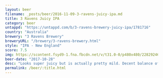 ```yaml
---
layout: beer
filename: _posts/beer/2016-11-09-3-ravens-juicy-ipa.md
title: 3 Ravens Juicy IPA
category: beer
untappd: "https://untappd.com/b/3-ravens-brewery-juicy-ipa/1781716"
country: "Australia"
brewery: "3 Ravens Brewery"
breweryURL: "/brewery/3-ravens-brewery.html"
style: "IPA - New England"
score: 7.5
img: https://scontent.fsyd9-1.fna.fbcdn.net/v/t31.0-0/p480x480/22829246_10155717515753745_4282065805511104839_o.jpg?_nc_cat=105&_nc_sid=e007fa&_nc_ohc=xKwzoj-EvQkAX_ApD4s&_nc_ht=scontent.fsyd9-1.fna&_nc_tp=6&oh=ca0192f6aa0af725e612f77a539151a8&oe=5F4B7610
beer-date: "2017-10-28"
desc: "Looks super juicy but is actually pretty mild. Decent balance of hops but not much punch"
permalink: /beer/:title.html
---
```

